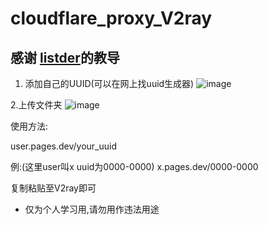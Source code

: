 # cloudflare_proxy_V2ray
## 感谢 [listder](https://github.com/listder)的教导


1. 添加自己的UUID(可以在网上找uuid生成器)
![image](https://github.com/erroreutopia/cloudflare_proxy/assets/120820257/0802b598-cb2e-481b-b2ec-42782c08e66a)

2.上传文件夹
![image](https://github.com/erroreutopia/cloudflare_proxy/assets/120820257/fd0f723f-563a-4b4b-8475-9fa8f12dd7db)

使用方法:

user.pages.dev/your_uuid


例:(这里user叫x
uuid为0000-0000)
x.pages.dev/0000-0000

复制粘贴至V2ray即可

* 仅为个人学习用,请勿用作违法用途
